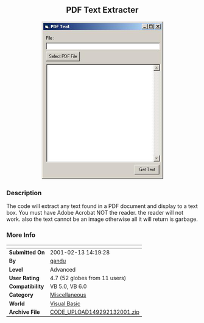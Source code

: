 ﻿<div align="center">

## PDF Text Extracter

<img src="PIC20012131449405801.jpg">
</div>

### Description

The code will extract any text found in a PDF document and display to a text box. You must have Adobe Acrobat NOT the reader. the reader will not work. also the text cannot be an image otherwise all it will return is garbage.
 
### More Info
 


<span>             |<span>
---                |---
**Submitted On**   |2001-02-13 14:19:28
**By**             |[gandu](https://github.com/Planet-Source-Code/PSCIndex/blob/master/ByAuthor/gandu.md)
**Level**          |Advanced
**User Rating**    |4.7 (52 globes from 11 users)
**Compatibility**  |VB 5\.0, VB 6\.0
**Category**       |[Miscellaneous](https://github.com/Planet-Source-Code/PSCIndex/blob/master/ByCategory/miscellaneous__1-1.md)
**World**          |[Visual Basic](https://github.com/Planet-Source-Code/PSCIndex/blob/master/ByWorld/visual-basic.md)
**Archive File**   |[CODE\_UPLOAD149292132001\.zip](https://github.com/Planet-Source-Code/gandu-pdf-text-extracter__1-20981/archive/master.zip)








